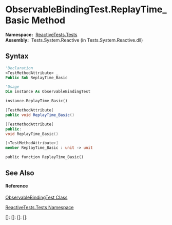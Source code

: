 # ObservableBindingTest.ReplayTime\_Basic Method

**Namespace:**  [ReactiveTests.Tests](ReactiveTests.Tests\ReactiveTests.Tests.md)  
**Assembly:**  Tests.System.Reactive (in Tests.System.Reactive.dll)

## Syntax

```vb
'Declaration
<TestMethodAttribute> _
Public Sub ReplayTime_Basic
```

```vb
'Usage
Dim instance As ObservableBindingTest

instance.ReplayTime_Basic()
```

```csharp
[TestMethodAttribute]
public void ReplayTime_Basic()
```

```c++
[TestMethodAttribute]
public:
void ReplayTime_Basic()
```

```fsharp
[<TestMethodAttribute>]
member ReplayTime_Basic : unit -> unit 
```

```jscript
public function ReplayTime_Basic()
```

## See Also

#### Reference

[ObservableBindingTest Class](ObservableBindingTest\ObservableBindingTest.md)

[ReactiveTests.Tests Namespace](ReactiveTests.Tests\ReactiveTests.Tests.md)

[]: 
[]: 
[]: 
[]: 